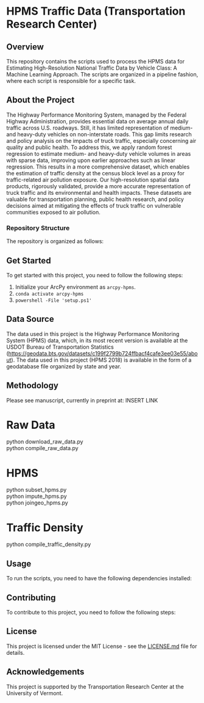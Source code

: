 # HPMS Traffic Data (Transportation Research Center)

## Overview
This repository contains the scripts used to process the HPMS data for Estimating High-Resolution National Traffic Data by Vehicle Class: A Machine Learning Approach. The scripts are organized in a pipeline fashion, where each script is responsible for a specific task.

## About the Project 
The Highway Performance Monitoring System, managed by the Federal Highway Administration, provides essential data on average annual daily traffic across U.S. roadways. Still, it has limited representation of medium- and heavy-duty vehicles on non-interstate roads. This gap limits research and policy analysis on the impacts of truck traffic, especially concerning air quality and public health. To address this, we apply random forest regression to estimate medium- and heavy-duty vehicle volumes in areas with sparse data, improving upon earlier approaches such as linear regression. This results in a more comprehensive dataset, which enables the estimation of traffic density at the census block level as a proxy for traffic-related air pollution exposure. Our high-resolution spatial data products, rigorously validated, provide a more accurate representation of truck traffic and its environmental and health impacts. These datasets are valuable for transportation planning, public health research, and policy decisions aimed at mitigating the effects of truck traffic on vulnerable communities exposed to air pollution.

### Repository Structure
The repository is organized as follows:

## Get Started
To get started with this project, you need to follow the following steps: <br>
1. Initialize your ArcPy environment as `arcpy-hpms`. <br>
2. `conda activate arcpy-hpms` <br>
3. `powershell -File 'setup.ps1'` <br>

## Data Source
The data used in this project is the Highway Performance Monitoring System (HPMS) data, which, in its most recent version is available at the USDOT Bureau of Transportation Statistics (https://geodata.bts.gov/datasets/c199f2799b724ffbacf4cafe3ee03e55/about). The data used in this project (HPMS 2018) is available in the form of a geodatabase file organized by state and year.

## Methodology
Please see manuscript, currently in preprint at: INSERT LINK

# Raw Data
python download_raw_data.py <br>
python compile_raw_data.py <br>

# HPMS
python subset_hpms.py <br>
python impute_hpms.py <br>
python joingeo_hpms.py <br>

# Traffic Density
python compile_traffic_density.py <br>

## Usage
To run the scripts, you need to have the following dependencies installed:

## Contributing
To contribute to this project, you need to follow the following steps:

## License
This project is licensed under the MIT License - see the [LICENSE.md](LICENSE.md) file for details.

## Acknowledgements
This project is supported by the Transportation Research Center at the University of Vermont.


